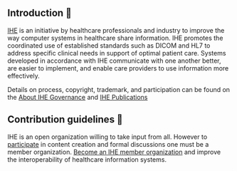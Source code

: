 ## Introduction 🙋‍

[IHE](https://www.ihe.net) is an initiative by healthcare professionals and industry to improve the way computer systems in healthcare share information. IHE promotes the coordinated use of established standards such as DICOM and HL7 to address specific clinical needs in support of optimal patient care. Systems developed in accordance with IHE communicate with one another better, are easier to implement, and enable care providers to use information more effectively.

Details on process, copyright, trademark, and participation can be found on the [About IHE Governance](https://www.ihe.net/about_ihe/governance) and [IHE Publications](https://profiles.ihe.net/GeneralIntro/)

## Contribution guidelines 🌈

IHE is an open organization willing to take input from all. However to [participate](https://www.ihe.net/about_ihe/governance/) in content creation and formal discussions one must be a member organization. [Become an IHE member organization](https://www.ihe.net/Participate/) and improve the interoperability of healthcare information systems.

